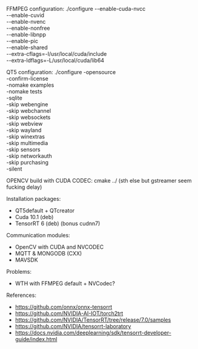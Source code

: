 FFMPEG configuration:
./configure --enable-cuda-nvcc \
--enable-cuvid \
--enable-nvenc \
--enable-nonfree \
--enable-libnpp \
--enable-pic \
--enable-shared \
--extra-cflags=-I/usr/local/cuda/include \
--extra-ldflags=-L/usr/local/cuda/lib64

QT5 configuration:
./configure -opensource \
-confirm-license \
-nomake examples \
-nomake tests \
-sqlite \
-skip webengine \
-skip webchannel \
-skip websockets \
-skip webview \
-skip wayland \
-skip winextras \
-skip multimedia \
-skip sensors \
-skip networkauth \
-skip purchasing \
-silent

OPENCV build with CUDA CODEC:
cmake ../ (sth else but gstreamer seem fucking delay)

Installation packages:
- QT5default + QTcreator
- Cuda 10.1 (deb)
- TensorRT 6 (deb) (bonus cudnn7)

Communication modules:
- OpenCV with CUDA and NVCODEC
- MQTT & MONGODB (CXX)
- MAVSDK

Problems:
- WTH with FFMPEG default + NVCodec?

References:
- https://github.com/onnx/onnx-tensorrt
- https://github.com/NVIDIA-AI-IOT/torch2trt
- https://github.com/NVIDIA/TensorRT/tree/release/7.0/samples
- https://github.com/NVIDIA/tensorrt-laboratory
- https://docs.nvidia.com/deeplearning/sdk/tensorrt-developer-guide/index.html
